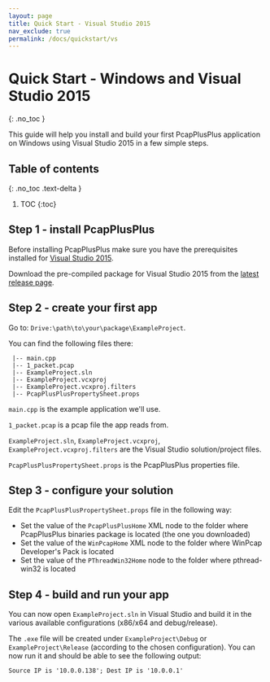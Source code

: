 ```yaml
---
layout: page
title: Quick Start - Visual Studio 2015
nav_exclude: true
permalink: /docs/quickstart/vs
---
```


# Quick Start - Windows and Visual Studio 2015
{: .no_toc }

This guide will help you install and build your first PcapPlusPlus application on Windows using Visual Studio 2015 in a few simple steps.

## Table of contents
{: .no_toc .text-delta }

1. TOC
{:toc}

## Step 1 - install PcapPlusPlus

Before installing PcapPlusPlus make sure you have the prerequisites installed for [Visual Studio 2015](/docs/install/build-source/vs2015#prerequisites).

Download the pre-compiled package for Visual Studio 2015 from the [latest release page](https://github.com/seladb/PcapPlusPlus/latest).

## Step 2 - create your first app

Go to: `Drive:\path\to\your\package\ExampleProject`.

You can find the following files there:

```shell
 |-- main.cpp
 |-- 1_packet.pcap
 |-- ExampleProject.sln
 |-- ExampleProject.vcxproj
 |-- ExampleProject.vcxproj.filters
 |-- PcapPlusPlusPropertySheet.props
```

`main.cpp` is the example application we'll use.

`1_packet.pcap` is a pcap file the app reads from.

`ExampleProject.sln`, `ExampleProject.vcxproj`, `ExampleProject.vcxproj.filters` are the Visual Studio solution/project files.

`PcapPlusPlusPropertySheet.props` is the PcapPlusPlus properties file.

## Step 3 - configure your solution

Edit the `PcapPlusPlusPropertySheet.props` file in the following way:

- Set the value of the `PcapPlusPlusHome` XML node to the folder where PcapPlusPlus binaries package is located (the one you downloaded)
- Set the value of the `WinPcapHome` XML node to the folder where WinPcap Developer's Pack is located
- Set the value of the `PThreadWin32Home` node to the folder where pthread-win32 is located

## Step 4 - build and run your app

You can now open `ExampleProject.sln` in Visual Studio and build it in the various available configurations (x86/x64 and debug/release).

The `.exe` file will be created under `ExampleProject\Debug` or `ExampleProject\Release` (according to the chosen configuration). You can now run it and should be able to see the following output:

```shell
Source IP is '10.0.0.138'; Dest IP is '10.0.0.1'
```

